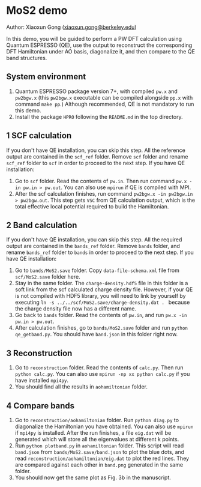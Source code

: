 # MoS2 demo

Author: Xiaoxun Gong (xiaoxun.gong@berkeley.edu) 

In this demo, you will be guided to perform a PW DFT calculation using Quantum ESPRESSO (QE), use the output to reconstruct the corresponding DFT Hamiltonian under AO basis, diagonalize it, and then compare to the QE band structures.

## System environment

1. Quantum ESPRESSO package version 7+, with compiled `pw.x` and `pw2bgw.x` (this `pw2bgw.x` executable can be compiled alongside `pp.x` with command `make pp`.) Although recommended, QE is not mandatory to run this demo.
2. Install the package `HPRO` following the `README.md` in the top directory.

## 1 SCF calculation

If you don't have QE installation, you can skip this step. All the reference output are contained in the `scf_ref` folder. Remove `scf` folder and rename `scf_ref` folder to `scf` in order to proceed to the next step. If you have QE installation:

1. Go to `scf` folder. Read the contents of `pw.in`. Then run command `pw.x -in pw.in > pw.out`. You can also use `mpirun` if QE is compiled with MPI.
2. After the scf calculation finishes, run command `pw2bgw.x -in pw2bgw.in > pw2bgw.out`. This step gets `VSC` from QE calculation output, which is the total effective local potential required to build the Hamiltonian.

## 2 Band calculation

If you don't have QE installation, you can skip this step. All the required output are contained in the `bands_ref` folder. Remove `bands` folder, and rename `bands_ref` folder to `bands` in order to proceed to the next step. If you have QE installation:

1. Go to `bands/MoS2.save` folder. Copy `data-file-schema.xml` file from `scf/MoS2.save` folder here. 
2. Stay in the same folder. The `charge-density.hdf5` file in this folder is a soft link from the scf calculated charge density file. However, if your QE is not compiled with HDF5 library, you will need to link by yourself by executing `ln -s ../../scf/MoS2.save/charge-density.dat . ` because the charge density file now has a different name.
3. Go back to `bands` folder. Read the contents of `pw.in`, and run `pw.x -in pw.in > pw.out`.
4. After calculation finishes, go to `bands/MoS2.save` folder and run `python qe_getband.py`. You should have `band.json` in this folder right now.

## 3 Reconstruction

1. Go to `reconstruction` folder. Read the contents of `calc.py`. Then run `python calc.py`. You can also use `mpirun -np xx python calc.py` if you have installed `mpi4py`.
2. You should find all the results in `aohamiltonian` folder.

## 4 Compare bands

1. Go to `reconstruction/aohamiltonian` folder. Run `python diag.py` to diagonalize the Hamiltonian you have obtained. You can also use `mpirun` if `mpi4py` is installed. After the run finishes, a file `eig.dat` will be generated which will store all the eigenvalues at different k points.
2. Run `python plotband.py` in `aohamiltonian` folder. This script will read `band.json` from `bands/MoS2.save/band.json` to plot the blue dots, and read `reconstruction/aohamiltonian/eig.dat` to plot the red lines. They are compared against each other in `band.png` generated in the same folder.
3. You should now get the same plot as Fig. 3b in the manuscript.
